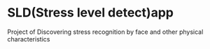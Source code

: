 # SLD(Stress level detect)app
Project of Discovering stress recognition by face and other physical characteristics
